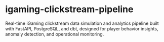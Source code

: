 # igaming-clickstream-pipeline
Real-time iGaming clickstream data simulation and analytics pipeline built with FastAPI, PostgreSQL, and dbt, designed for player behavior insights, anomaly detection, and operational monitoring.
